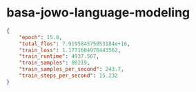 # basa-jowo-language-modeling
```json
{
    "epoch": 15.0,
    "total_flos": 7.919584575053184e+16,
    "train_loss": 1.1771604976443562,
    "train_runtime": 4937.567,
    "train_samples": 80219,
    "train_samples_per_second": 243.7,
    "train_steps_per_second": 15.232
}
```

